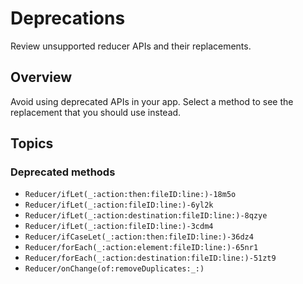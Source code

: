# Deprecations

Review unsupported reducer APIs and their replacements.

## Overview

Avoid using deprecated APIs in your app. Select a method to see the replacement that you should use
instead.

## Topics

### Deprecated methods

- ``Reducer/ifLet(_:action:then:fileID:line:)-18m5o``
- ``Reducer/ifLet(_:action:fileID:line:)-6yl2k``
- ``Reducer/ifLet(_:action:destination:fileID:line:)-8qzye``
- ``Reducer/ifLet(_:action:fileID:line:)-3cdm4``
- ``Reducer/ifCaseLet(_:action:then:fileID:line:)-36dz4``
- ``Reducer/forEach(_:action:element:fileID:line:)-65nr1``
- ``Reducer/forEach(_:action:destination:fileID:line:)-51zt9``
- ``Reducer/onChange(of:removeDuplicates:_:)``
